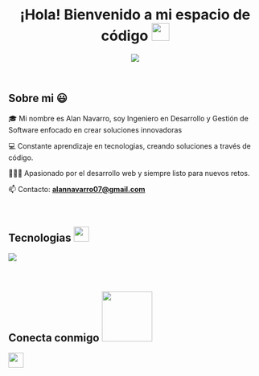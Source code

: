 <h1 align="center"><b>¡Hola! Bienvenido a mi espacio de código </b><img src="https://media.giphy.com/media/hvRJCLFzcasrR4ia7z/giphy.gif" width="35"></h1>

<p align="center">
  <a href="https://github.com/DenverCoder1/readme-typing-svg"><img src="https://readme-typing-svg.herokuapp.com?font=Time+New+Roman&color=%23C8BE25&size=25&center=true&vCenter=true&width=600&height=100&lines=Desarrollo+de+Software;Programador+Competitivo;Desarrollo+Full+Stack;Aprendizaje+Constante"></a>
</p>
<br>
<h2>Sobre mi 😃</h2>
<!--Intro start-->

<p align="left">
🎓 Mi nombre es Alan Navarro, soy Ingeniero en Desarrollo y Gestión de Software enfocado en crear soluciones innovadoras
  
💻 Constante aprendizaje en tecnologias, creando soluciones a través de código.

👨🏻‍💻 Apasionado por el desarrollo web y siempre listo para nuevos retos.

📫 Contacto: **alannavarro07@gmail.com**
<!--Intro end-->
  </p>
<br>

<h2>Tecnologias  <img src = "https://media2.giphy.com/media/QssGEmpkyEOhBCb7e1/giphy.gif?cid=ecf05e47a0n3gi1bfqntqmob8g9aid1oyj2wr3ds3mg700bl&rid=giphy.gif" width = 30px></h2>
<p align="left">
<!--tech stack icons-->
<p align="left">
  <a href="https://skillicons.dev">
    <img src="https://skillicons.dev/icons?i=js,cs,ts,java,kotlin,php,css,html,nodejs,express,dotnet,jquery,npm,bootstrap,react,angular,visualstudio,figma,androidstudio,git,github,postman,vscode,stackoverflow,mysql,mongodb,firebase&perline=20" />
  </a>
</p>
<br>

<h2> Conecta conmigo <img src='https://raw.githubusercontent.com/ShahriarShafin/ShahriarShafin/main/Assets/handshake.gif' width="100px"> </h2>

<a href = 'www.linkedin.com/in/alan-navarro-189259218'> <img width = '30px' align= 'center' src="https://raw.githubusercontent.com/alannvrro/githubAboutMeGenerator/main/icons/linked-in-alt.svg"/></a> 





<!--
**alannvrro/alannvrro** is a ✨ _special_ ✨ repository because its `README.md` (this file) appears on your GitHub profile.

Here are some ideas to get you started:

- 🔭 I’m currently working on ...
- 🌱 I’m currently learning ...
- 👯 I’m looking to collaborate on ...
- 🤔 I’m looking for help with ...
- 💬 Ask me about ...
- 📫 How to reach me: ...
- 😄 Pronouns: ...
- ⚡ Fun fact: ...
-->
